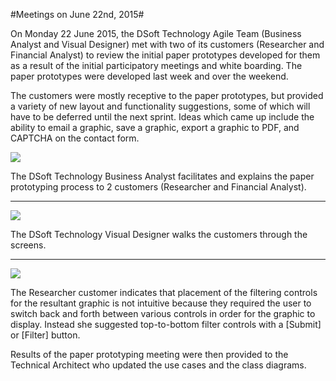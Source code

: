#Meetings on June 22nd, 2015#

On Monday 22 June 2015, the DSoft Technology Agile Team (Business Analyst and Visual Designer) met with two of its customers (Researcher and Financial Analyst) to review the initial paper prototypes developed for them as a result of the initial participatory meetings and white boarding. The paper prototypes were developed last week and over the weekend.

The customers were mostly receptive to the paper prototypes, but provided a variety of new layout and functionality suggestions, some of which will have to be deferred until the next sprint.  Ideas which came up include the ability to email a graphic, save a graphic, export a graphic to PDF, and CAPTCHA on the contact form.

![](/Design/Images/Meeting_20150622_1.jpg?raw=true)

The DSoft Technology Business Analyst facilitates and explains the paper prototyping process to 2 customers (Researcher and Financial Analyst).

----------

![](/Design/Images/Meeting_20150622_2.jpg?raw=true)

The DSoft Technology Visual Designer walks the customers through the screens.

----------

![](/Design/Images/Meeting_20150622_3.jpg?raw=true)

The Researcher customer indicates that placement of the filtering controls for the resultant graphic is not intuitive because they required the user to switch back and forth between various controls in order for the graphic to display.  Instead she suggested top-to-bottom filter controls with a [Submit] or [Filter] button.

Results of the paper prototyping meeting were then provided to the Technical Architect who updated the use cases and the class diagrams.
